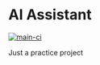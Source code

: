 # AI Assistant

[![main-ci](https://github.com/sepheise/ai-assistant/actions/workflows/main-ci.yml/badge.svg)](https://github.com/sepheise/ai-assistant/actions/workflows/main-ci.yml)

Just a practice project
